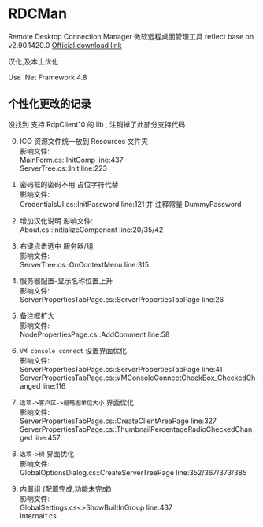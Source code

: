 # RDCMan
Remote Desktop Connection Manager
微软远程桌面管理工具
reflect base on v2.90.1420.0 [Official download link](https://docs.microsoft.com/zh-cn/sysinternals/downloads/rdcman)

汉化,及本土优化

Use .Net Framework 4.8

## 个性化更改的记录  
  没找到 支持 RdpClient10 的 lib , 注销掉了此部分支持代码
  
0. ICO 资源文件统一放到 Resources 文件夹  
影响文件:  
  MainForm.cs::InitComp    line:437  
  ServerTree.cs::Init    line:223  
  
1. 密码框的密码不用 占位字符代替  
影响文件:  
  CredentialsUI.cs::InitPassword     line:121    并 注释常量 DummyPassword  
  
2. 增加汉化说明
影响文件:  
  About.cs::InitializeComponent    line:20/35/42  

3. 右键点击选中 服务器/组  
影响文件:  
  ServerTree.cs::OnContextMenu    line:315  
  
4. 服务器配置-显示名称位置上升  
影响文件:  
  ServerPropertiesTabPage.cs::ServerPropertiesTabPage    line:26  
  
5. 备注框扩大  
影响文件:  
  NodePropertiesPage.cs::AddComment    line:58  
  
6. `VM console connect` 设置界面优化  
影响文件:  
  ServerPropertiesTabPage.cs::ServerPropertiesTabPage    line:41  
  ServerPropertiesTabPage.cs::VMConsoleConnectCheckBox_CheckedChanged    line:116  
  
7. `选项->客户区->缩略图单位大小` 界面优化  
影响文件:  
  ServerPropertiesTabPage.cs::CreateClientAreaPage    line:327  
  ServerPropertiesTabPage.cs::ThumbnailPercentageRadioCheckedChanged    line:457  
  
7. `选项->树` 界面优化  
影响文件:  
  GlobalOptionsDialog.cs::CreateServerTreePage    line:352/367/373/385  
  
999. 内置组  (配置完成,功能未完成)  
影响文件:  
  GlobalSettings.cs<>ShowBuiltInGroup    line:437  
  Internal\*.cs  

